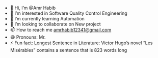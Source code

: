 - 👋 Hi, I’m @Amr Habib
- 👀 I’m interested in Software Quality Control Engineering
- 🌱 I’m currently learning Automation
- 💞️ I’m looking to collaborate on New project
- 📫 How to reach me amrhabib12341@gmail.com
- 😄 Pronouns: Mr.
- ⚡ Fun fact: Longest Sentence in Literature:
Victor Hugo’s novel “Les Misérables” contains a sentence that is 823 words long

<!---
Amr-Habib-SWTE/Amr-Habib-SWTE is a ✨ special ✨ repository because its `README.md` (this file) appears on your GitHub profile.
You can click the Preview link to take a look at your changes.
--->
